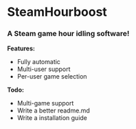 # SteamHourboost
### A Steam game hour idling software!

**Features:**
* Fully automatic
* Multi-user support
* Per-user game selection

**Todo:**
* Multi-game support
* Write a better readme.md
* Write a installation guide
